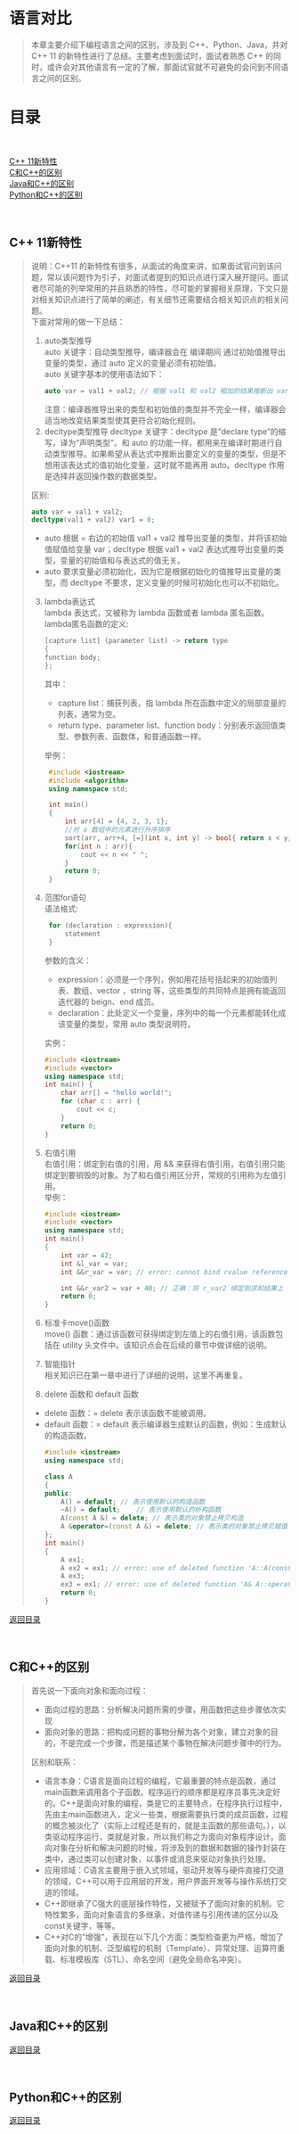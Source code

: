 # 语言对比
> 本章主要介绍下编程语言之间的区别，涉及到 C++、Python、Java，并对 C++ 11 的新特性进行了总结。主要考虑到面试时，面试者熟悉 C++ 的同时，或许会对其他语言有一定的了解，那面试官就不可避免的会问到不同语言之间的区别。
# 目录
<div id="head"></div><br>

[C++ 11新特性](#new_feature)<br>
[C和C++的区别](#diff_c_cpp)<br>
[Java和C++的区别](#diff_java_cpp)<br>
[Python和C++的区别](#diff_python_cpp)<br>

<div id="new_feature"></div><br>

## C++ 11新特性
> 说明：C++11 的新特性有很多，从面试的角度来讲，如果面试官问到该问题，常以该问题作为引子，对面试者提到的知识点进行深入展开提问。面试者尽可能的列举常用的并且熟悉的特性，尽可能的掌握相关原理，下文只是对相关知识点进行了简单的阐述，有关细节还需要结合相关知识点的相关问题。<br>
>下面对常用的做一下总结：
> 1. auto类型推导<br>
>  auto 关键字：自动类型推导，编译器会在 编译期间 通过初始值推导出变量的类型，通过 auto 定义的变量必须有初始值。<br>
> auto 关键字基本的使用语法如下：
>       ```C++
>       auto var = val1 + val2; // 根据 val1 和 val2 相加的结果推断出 var 的类型，
>       ```
>       注意：编译器推导出来的类型和初始值的类型并不完全一样，编译器会适当地改变结果类型使其更符合初始化规则。
> 2. decltype类型推导
> decltype 关键字：decltype 是“declare type”的缩写，译为“声明类型”。和 auto 的功能一样，都用来在编译时期进行自动类型推导。如果希望从表达式中推断出要定义的变量的类型，但是不想用该表达式的值初始化变量，这时就不能再用 auto。decltype 作用是选择并返回操作数的数据类型。<br>
>
> 区别:
>```C++
>auto var = val1 + val2; 
>decltype(val1 + val2) var1 = 0; 
>```
> * auto 根据 = 右边的初始值 val1 + val2 推导出变量的类型，并将该初始值赋值给变量 var；decltype 根据 val1 + val2 表达式推导出变量的类型，变量的初始值和与表达式的值无关。
> * auto 要求变量必须初始化，因为它是根据初始化的值推导出变量的类型，而 decltype 不要求，定义变量的时候可初始化也可以不初始化。
>
>
> 3. lambda表达式<br>
> lambda 表达式，又被称为 lambda 函数或者 lambda 匿名函数。<br>
> lambda匿名函数的定义:
>    ```C++
>    [capture list] (parameter list) -> return type
>    {
>    function body;
>    };
>    ```
>       其中：
>       * capture list：捕获列表，指 lambda 所在函数中定义的局部变量的列表，通常为空。
>       * return type、parameter list、function body：分别表示返回值类型、参数列表、函数体，和普通函数一样。<br>
>
>       举例：<br>
>
>       ```C++
>        #include <iostream>
>        #include <algorithm>
>        using namespace std;
>
>        int main()
>        {
>            int arr[4] = {4, 2, 3, 1};
>            //对 a 数组中的元素进行升序排序
>            sort(arr, arr+4, [=](int x, int y) -> bool{ return x < y; } );
>            for(int n : arr){
>                cout << n << " ";
>            }
>            return 0;
>        }
>       ```
> 4. 范围for语句<br>
> 语法格式:
>
>    ```C++
>     for (declaration : expression){
>         statement
>     }
>    ```
>       参数的含义：
>       * expression：必须是一个序列，例如用花括号括起来的初始值列表、数组、vector ，string 等，这些类型的共同特点是拥有能返回迭代器的 beign、end 成员。
>       * declaration：此处定义一个变量，序列中的每一个元素都能转化成该变量的类型，常用 auto 类型说明符。<br>
>
>       实例：
>    ```C++
>    #include <iostream>
>    #include <vector>
>    using namespace std;
>    int main() {
>        char arr[] = "hello world!";
>        for (char c : arr) {
>            cout << c;
>        }  
>        return 0;
>    }
>    ```
>
> 5. 右值引用<br>
> 右值引用：绑定到右值的引用，用 && 来获得右值引用，右值引用只能绑定到要销毁的对象。为了和右值引用区分开，常规的引用称为左值引用。<br>
> 举例：<br>
>    ```C++
>    #include <iostream>
>    #include <vector>
>    using namespace std;
>    int main()
>    {
>        int var = 42;
>        int &l_var = var;
>        int &&r_var = var; // error: cannot bind rvalue reference of type 'int&&' to lvalue of type 'int' 错误：不能将右值引用绑定到左值上
>
>        int &&r_var2 = var + 40; // 正确：将 r_var2 绑定到求和结果上
>        return 0;
>    }
>    ```
>
> 6. 标准卡move()函数<br>
> move() 函数：通过该函数可获得绑定到左值上的右值引用，该函数包括在 utility 头文件中。该知识点会在后续的章节中做详细的说明。<br>
> 7. 智能指针<br>
> 相关知识已在第一章中进行了详细的说明，这里不再重复。<br>
> 8. delete 函数和 default 函数<br>
> * delete 函数：= delete 表示该函数不能被调用。
> * default 函数：= default 表示编译器生成默认的函数，例如：生成默认的构造函数。
>    ```C++
>    #include <iostream>
>    using namespace std;
>
>    class A
>    {
>    public:
>        A() = default; // 表示使用默认的构造函数
>        ~A() = default;	// 表示使用默认的析构函数
>        A(const A &) = delete; // 表示类的对象禁止拷贝构造
>        A &operator=(const A &) = delete; // 表示类的对象禁止拷贝赋值
>    };
>    int main()
>    {
>        A ex1;
>        A ex2 = ex1; // error: use of deleted function 'A::A(const A&)'
>        A ex3;
>        ex3 = ex1; // error: use of deleted function 'A& A::operator=(const A&)'
>        return 0;
>    }
>    ```
[返回目录](#head)


<div id="diff_c_cpp"></div><br>

## C和C++的区别
> 首先说一下面向对象和面向过程：
> * 面向过程的思路：分析解决问题所需的步骤，用函数把这些步骤依次实现
> * 面向对象的思路：把构成问题的事物分解为各个对象，建立对象的目的，不是完成一个步骤，而是描述某个事物在解决问题步骤中的行为。
>
> 区别和联系：
> * 语言本身：C语言是面向过程的编程，它最重要的特点是函数，通过main函数来调用各个子函数。程序运行的顺序都是程序员事先决定好的。C++是面向对象的编程，类是它的主要特点，在程序执行过程中，先由主main函数进入，定义一些类，根据需要执行类的成员函数，过程的概念被淡化了（实际上过程还是有的，就是主函数的那些语句。），以类驱动程序运行，类就是对象，所以我们称之为面向对象程序设计。面向对象在分析和解决问题的时候，将涉及到的数据和数据的操作封装在类中，通过类可以创建对象，以事件或消息来驱动对象执行处理。
> * 应用领域：C语言主要用于嵌入式领域，驱动开发等与硬件直接打交道的领域，C++可以用于应用层的开发，用户界面开发等与操作系统打交道的领域。
> * C++即继承了C强大的底层操作特性，又被赋予了面向对象的机制。它特性繁多，面向对象语言的多继承，对值传递与引用传递的区分以及const关键字，等等。
> * C++对C的“增强”，表现在以下几个方面：类型检查更为严格。增加了面向对象的机制、泛型编程的机制（Template）、异常处理、运算符重载、标准模板库（STL）、命名空间（避免全局命名冲突）。

[返回目录](#head)


<div id="diff_java_cpp"></div><br>

## Java和C++的区别

[返回目录](#head)


<div id="diff_python_cpp"></div><br>

## Python和C++的区别

[返回目录](#head)